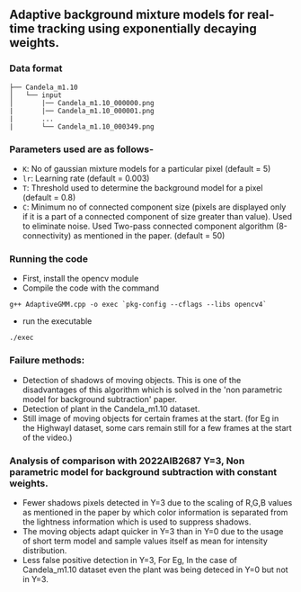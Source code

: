 ## Adaptive background mixture models for real-time tracking using exponentially decaying weights.

### Data format
```
├── Candela_m1.10
│   └── input
│       |── Candela_m1.10_000000.png
|       |── Candela_m1.10_000001.png
|       ...
|       └── Candela_m1.10_000349.png
```
### Parameters used are as follows-
  - `K`: No of gaussian mixture models for a particular pixel (default = 5)
  - `lr`: Learning rate (default = 0.003)
  - `T`: Threshold used to determine the background model for a pixel (default = 0.8)
  - `C`: Minimum no of connected component size (pixels are displayed only if it is a part of a connected component of size greater than value). Used to eliminate noise. Used Two-pass connected component algorithm (8-connectivity) as mentioned in the paper. (default = 50)

### Running the code 
- First, install the opencv module
- Compile the code with the command
```
g++ AdaptiveGMM.cpp -o exec `pkg-config --cflags --libs opencv4`
```
- run the executable
```
./exec
```

### Failure methods:
- Detection of shadows of moving objects. This is one of the disadvantages of this algorithm which is solved in the 'non parametric model for background subtraction' paper.
- Detection of plant in the Candela_m1.10 dataset.
- Still image of moving objects for certain frames at the start. (for Eg in the HighwayI dataset, some cars remain still for a few frames at the start of the video.)


### Analysis of comparison with 2022AIB2687 Y=3, Non parametric model for background subtraction with constant weights.
- Fewer shadows pixels detected in Y=3 due to the scaling of R,G,B values as mentioned in the paper by which color information is separated from the lightness information which is used to suppress shadows.
- The moving objects adapt quicker in Y=3 than in Y=0 due to the usage of short term model and sample values itself as mean for intensity distribution.
- Less false positive detection in Y=3, For Eg, In the case of Candela_m1.10 dataset even the plant was being deteced in Y=0 but not in Y=3.

